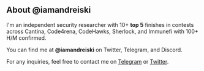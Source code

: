 ## About @iamandreiski
I'm an independent security researcher with 10+ **top 5** finishes in contests across Cantina, Code4rena, CodeHawks, Sherlock, and Immunefi with 100+ H/M confirmed. 

You can find me at **@iamandreiski** on Twitter, Telegram, and Discord.

For any inquiries, feel free to contact me on [Telegram](https://t.me/iamandreiski) or [Twitter](https://twitter.com/iamandreiski).




